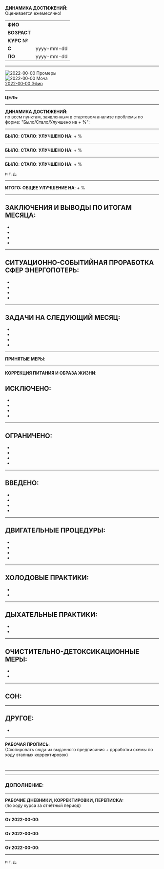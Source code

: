 **ДИНАМИКА ДОСТИЖЕНИЙ**:  
Оценивается ежемесячно!  
 
| | |  
|-|-|  
**ФИО**|  
**ВОЗРАСТ**|  
**КУРС №**|  
**С**| yyyy-mm-dd  
**ПО**| yyyy-mm-dd  

***
![2022-00-00 Промеры]()   
![2022-00-00 Моча]()   
[2022-00-00 Эфир]()   

***   
**ЦЕЛЬ**: 

*** 
**ДИНАМИКА ДОСТИЖЕНИЙ**:  
по всем пунктам, заявленным в стартовом анализе проблемы по форме: "Было/Стало/Улучшено на + %":

***
**БЫЛО**: 
**СТАЛО**: 
**УЛУЧШЕНО НА**: + %  

***
**БЫЛО**: 
**СТАЛО**: 
**УЛУЧШЕНО НА**: + %  

***
**БЫЛО**: 
**СТАЛО**: 
**УЛУЧШЕНО НА**: + %  

и т. д.

***
**ИТОГО: ОБЩЕЕ УЛУЧШЕНИЕ НА**: + %  

*** 
**ЗАКЛЮЧЕНИЯ И ВЫВОДЫ ПО ИТОГАМ МЕСЯЦА**:  
- 
- 
- 
- 
- 

*** 
**СИТУАЦИОННО-СОБЫТИЙНАЯ ПРОРАБОТКА СФЕР ЭНЕРГОПОТЕРЬ**:  
- 
- 
- 
- 
- 

***
**ЗАДАЧИ НА СЛЕДУЮЩИЙ МЕСЯЦ**:   
- 
- 
- 
- 
- 

***
**ПРИНЯТЫЕ МЕРЫ**: 

*** 
**КОРРЕКЦИЯ ПИТАНИЯ И ОБРАЗА ЖИЗНИ**:  

**ИСКЛЮЧЕНО**:  
- 
- 
- 
- 
- 

*** 
**ОГРАНИЧЕНО**:  
- 
- 
- 
- 
- 

*** 
**ВВЕДЕНО**:  
- 
- 
- 
- 
- 

*** 
**ДВИГАТЕЛЬНЫЕ ПРОЦЕДУРЫ**:  
- 
- 
- 
- 
- 

*** 
**ХОЛОДОВЫЕ ПРАКТИКИ**:  
- 
- 
- 

*** 
**ДЫХАТЕЛЬНЫЕ ПРАКТИКИ**:  
- 
- 
- 

*** 
**ОЧИСТИТЕЛЬНО-ДЕТОКСИКАЦИОННЫЕ МЕРЫ**:  
- 
- 
-  

*** 
**СОН**:
- 

***
**ДРУГОЕ**:
- 
- 

*** 
**РАБОЧАЯ ПРОПИСЬ**:  
(Скопировать сюда из выданного предписания + доработки схемы по ходу этапных корректировок)
```


```

***
***
### ДОПОЛНЕНИЕ: 

***
**РАБОЧИЕ ДНЕВНИКИ, КОРРЕКТИРОВКИ, ПЕРЕПИСКА:**  
(по ходу курса за отчётный период)

***
**От 2022-00-00**:


***
**От 2022-00-00**:


***
**От 2022-00-00**:


***
и т. д.  